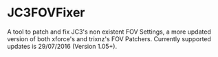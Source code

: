 # JC3FOVFixer
A tool to patch and fix JC3's non existent FOV Settings, a more updated version of both xforce's and trixnz's FOV Patchers.
Currently supported updates is 29/07/2016 (Version 1.05+).
